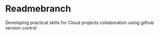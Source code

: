 # Readmebranch
Developing practical skills for Cloud projects collaboration using github version control 
